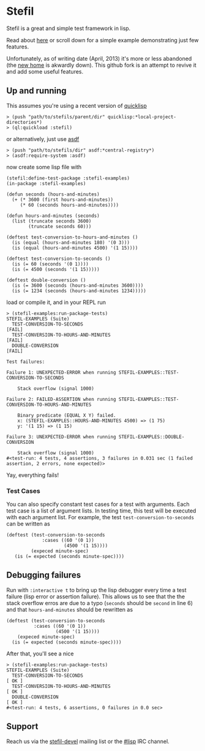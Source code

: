 Stefil
======

Stefil is a great and simple test framework in lisp.

Read about [here][old-intro] or scroll down for a simple example demonstrating
just few features.

Unfortunately, as of writing date (April, 2013) it's more or less abandoned (the
[new home][new-home] is akwardly down). This github fork is an attempt to
revive it and add some useful features.

Up and running
--------------

This assumes you're using a recent version of [quicklisp][quicklisp]

    > (push "path/to/stefils/parent/dir" quicklisp:*local-project-directories*)
    > (ql:quickload :stefil)

or alternatively, just use [asdf][asdf]

    > (push "path/to/stefils/dir" asdf:*central-registry*)
    > (asdf:require-system :asdf)

now create some lisp file with

    (stefil:define-test-package :stefil-examples)
    (in-package :stefil-examples)

    (defun seconds (hours-and-minutes)
      (+ (* 3600 (first hours-and-minutes))
         (* 60 (seconds hours-and-minutes))))

    (defun hours-and-minutes (seconds)
      (list (truncate seconds 3600)
            (truncate seconds 60)))

    (deftest test-conversion-to-hours-and-minutes ()
      (is (equal (hours-and-minutes 180) '(0 3)))
      (is (equal (hours-and-minutes 4500) '(1 15))))

    (deftest test-conversion-to-seconds ()
      (is (= 60 (seconds '(0 1))))
      (is (= 4500 (seconds '(1 15)))))

    (deftest double-conversion ()
      (is (= 3600 (seconds (hours-and-minutes 3600))))
      (is (= 1234 (seconds (hours-and-minutes 1234)))))

load or compile it, and in your REPL run

    > (stefil-examples:run-package-tests)
    STEFIL-EXAMPLES (Suite)
      TEST-CONVERSION-TO-SECONDS                                                    [FAIL]
      TEST-CONVERSION-TO-HOURS-AND-MINUTES                                          [FAIL]
      DOUBLE-CONVERSION                                                             [FAIL]

    Test failures:

    Failure 1: UNEXPECTED-ERROR when running STEFIL-EXAMPLES::TEST-CONVERSION-TO-SECONDS

        Stack overflow (signal 1000)

    Failure 2: FAILED-ASSERTION when running STEFIL-EXAMPLES::TEST-CONVERSION-TO-HOURS-AND-MINUTES

        Binary predicate (EQUAL X Y) failed.
        x: (STEFIL-EXAMPLES::HOURS-AND-MINUTES 4500) => (1 75)
        y: '(1 15) => (1 15)

    Failure 3: UNEXPECTED-ERROR when running STEFIL-EXAMPLES::DOUBLE-CONVERSION

        Stack overflow (signal 1000)
    #<test-run: 4 tests, 4 assertions, 3 failures in 0.031 sec (1 failed assertion, 2 errors, none expected)>

Yay, everything fails!


### Test Cases

You can also specify constant test cases for a test with arguments. Each test case is a list of argument lists.
In testing time, this test will be executed with each argument list. For example, the test `test-conversion-to-seconds`
can be written as

    (deftest (test-conversion-to-seconds 
                 :cases ((60 '(0 1))
                         (4500 '(1 15))))
             (expeced minute-spec)
       (is (= expected (seconds minute-spec))))



Debugging failures
------------------

Run with `:interactive t` to bring up the lisp debugger every time a test
failure (lisp error or assertion failure). This allows us to
see that the the stack overflow erros are due to a typo (`seconds` should be
`second` in line 6) and that `hours-and-minutes` should be rewritten as

    (deftest (test-conversion-to-seconds 
              :cases ((60 '(0 1))
                      (4500 '(1 15))))
        (expeced minute-spec)
      (is (= expected (seconds minute-spec))))

After that, you'll see a nice

    > (stefil-examples:run-package-tests)
    STEFIL-EXAMPLES (Suite)
      TEST-CONVERSION-TO-SECONDS                                                    [ OK ]
      TEST-CONVERSION-TO-HOURS-AND-MINUTES                                          [ OK ]
      DOUBLE-CONVERSION                                                             [ OK ]
    #<test-run: 4 tests, 6 assertions, 0 failures in 0.0 sec>

Support
-------

Reach us via the [stefil-devel][stefil-devel] mailing list or the
[#lisp][sharp-lisp] IRC channel.


[old-intro]: http://common-lisp.net/project/stefil/index-old.shtml
[new-home]: http://dwim.hu/project/hu.dwim.stefil
[quicklisp]: http://quicklisp.org
[asdf]: http://common-lisp.net/project/asdf/
[stefil-devel]: http://dir.gmane.org/gmane.lisp.stefil.devel
[sharp-lisp]: irc://irc.freenode.net/#lisp
